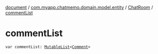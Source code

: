 [document](../../index.md) / [com.myapp.chatmemo.domain.model.entity](../index.md) / [ChatRoom](index.md) / [commentList](./comment-list.md)

# commentList

`var commentList: `[`MutableList`](https://kotlinlang.org/api/latest/jvm/stdlib/kotlin.collections/-mutable-list/index.html)`<`[`Comment`](../../com.myapp.chatmemo.domain.model.value/-comment/index.md)`>`